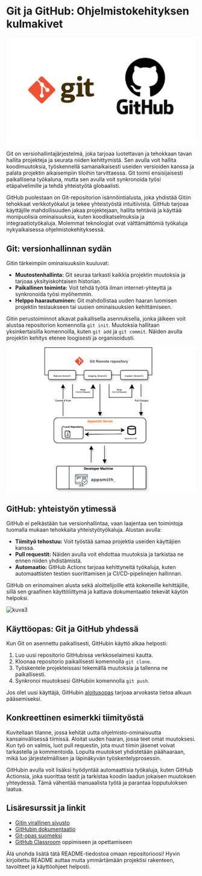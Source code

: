 # Git ja GitHub: Ohjelmistokehityksen kulmakivet

<img src="./img1.png" width="1000">

Git on versiohallintajärjestelmä, joka tarjoaa luotettavan ja tehokkaan tavan hallita projekteja ja seurata niiden kehittymistä. Sen avulla voit hallita koodimuutoksia, työskennellä samanaikaisesti useiden versioiden kanssa ja palata projektin aikaisempiin tiloihin tarvittaessa. Git toimii ensisijaisesti paikallisena työkaluna, mutta sen avulla voit synkronoida työsi etäpalvelimille ja tehdä yhteistyötä globaalisti.

GitHub puolestaan on Git-repositorion isännöintialusta, joka yhdistää Gitiin tehokkaat verkkotyökalut ja tekee yhteistyöstä intuitiivista. GitHub tarjoaa käyttäjille mahdollisuuden jakaa projektejaan, hallita tehtäviä ja käyttää monipuolisia ominaisuuksia, kuten koodikatselmuksia ja integraatiotyökaluja. Molemmat teknologiat ovat välttämättömiä työkaluja nykyaikaisessa ohjelmistokehityksessä.

## Git: versionhallinnan sydän

Gitin tärkeimpiin ominaisuuksiin kuuluvat:

- **Muutostenhallinta:** Git seuraa tarkasti kaikkia projektin muutoksia ja tarjoaa yksityiskohtaisen historian.
- **Paikallinen toiminta:** Voit tehdä työtä ilman internet-yhteyttä ja synkronoida työsi myöhemmin.
- **Helppo haarautuminen:** Git mahdollistaa uuden haaran luomisen projektin testaukseen tai uusien ominaisuuksien kehittämiseen.

Gitin perustoiminnot alkavat paikallisella asennuksella, jonka jälkeen voit alustaa repositorion komennolla `git init`. Muutoksia hallitaan yksinkertaisilla komennoilla, kuten `git add` ja `git commit`. Näiden avulla projektin kehitys etenee loogisesti ja organisoidusti.

![kuva2](./img2.png)

## GitHub: yhteistyön ytimessä

GitHub ei pelkästään tue versionhallintaa, vaan laajentaa sen toimintoja tuomalla mukaan tehokkaita yhteistyötyökaluja. Alustan avulla:

- **Tiimityö tehostuu:** Voit työstää samaa projektia useiden käyttäjien kanssa.
- **Pull requestit:** Näiden avulla voit ehdottaa muutoksia ja tarkistaa ne ennen niiden yhdistämistä.
- **Automaatio:** GitHub Actions tarjoaa kehittyneitä työkaluja, kuten automaattisten testien suorittamisen ja CI/CD-pipelinejen hallinnan.

GitHub on erinomainen alusta sekä aloittelijoille että kokeneille kehittäjille, sillä sen graafinen käyttöliittymä ja kattava dokumentaatio tekevät käytön helpoksi.

![kuva3](https://docs.getdbt.com/img/docs/dbt-cloud/cloud-ide/git-overview.png)

## Käyttöopas: Git ja GitHub yhdessä

Kun Git on asennettu paikallisesti, GitHubin käyttö alkaa helposti:

1. Luo uusi repositorio GitHubissa verkkoselaimesi kautta.
2. Kloonaa repositorio paikallisesti komennolla `git clone`.
3. Työskentele projekteissasi tekemällä muutoksia ja tallenna ne paikallisesti.
4. Synkronoi muutoksesi GitHubiin komennolla `git push`.

Jos olet uusi käyttäjä, GitHubin [aloitusopas](https://docs.github.com/en/get-started) tarjoaa arvokasta tietoa alkuun pääsemiseksi.

## Konkreettinen esimerkki tiimityöstä

Kuvitellaan tilanne, jossa kehität uutta ohjelmisto-ominaisuutta kansainvälisessä tiimissä. Aloitat uuden haaran, jossa teet omat muutoksesi. Kun työ on valmis, luot pull requestin, jota muut tiimin jäsenet voivat tarkastella ja kommentoida. Lopulta muutokset yhdistetään päähaaraan, mikä luo järjestelmällisen ja läpinäkyvän työskentelyprosessin.

GitHubin avulla voit lisäksi hyödyntää automaattisia työkaluja, kuten GitHub Actionsia, joka suorittaa testit ja tarkistaa koodin laadun jokaisen muutoksen yhteydessä. Tämä vähentää manuaalista työtä ja parantaa lopputuloksen laatua.

## Lisäresurssit ja linkit

- [Gitin virallinen sivusto](https://git-scm.com/)
- [GitHubin dokumentaatio](https://docs.github.com)
- [Git-opas suomeksi](https://githowto.com/ru)
- [GitHub Classroom](https://classroom.github.com/) oppimiseen ja opettamiseen

Älä unohda lisätä tätä README-tiedostoa omaan repositorioosi! Hyvin kirjoitettu README auttaa muita ymmärtämään projektisi rakenteen, tavoitteet ja käyttöohjeet helposti.


